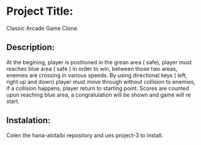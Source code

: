 # Project Title:
Classic Arcade Game Clone.

## Description:
At the begining, player is positioned in the grean area ( safe), player must reaches blue area ( safe ) in order to win, between those two areas, enemies are crossing in various speeds. By using directional keys ( left, right up and down) player must move through without collision to enemies, if a collision happens, player return to starting point. Scores are counted upon reaching blue area, a congratulation will be shown and game will re start.
## Instalation:
Colen the hana-alotaibi repository and ues project-3 to install.
